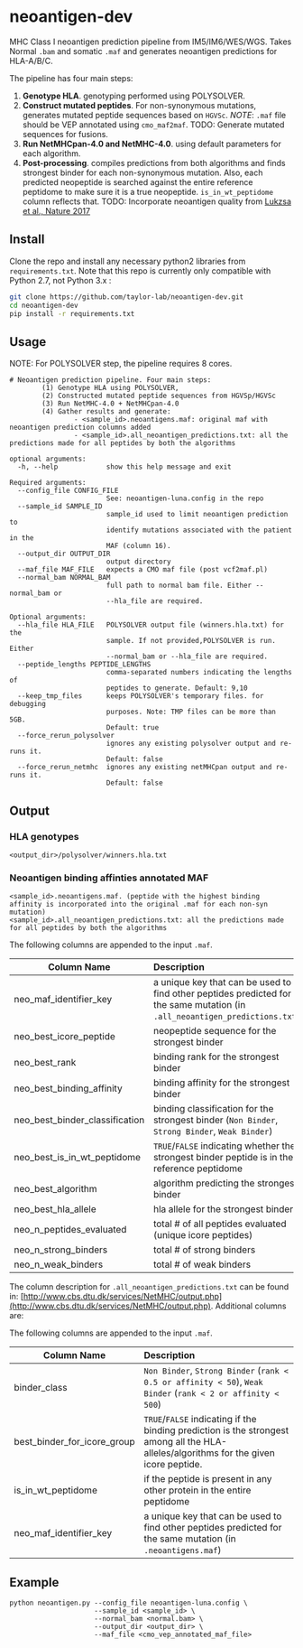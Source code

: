 

# neoantigen-dev
MHC Class I neoantigen prediction pipeline from IM5/IM6/WES/WGS. Takes Normal `.bam` and somatic `.maf` and generates neoantigen predictions for HLA-A/B/C.

The pipeline has four main steps:

1. **Genotype HLA**. genotyping performed using POLYSOLVER. 
2. **Construct mutated peptides**.  For non-synonymous mutations, generates mutated peptide sequences based on `HGVSc`.  _NOTE_: `.maf` file should be VEP annotated using `cmo_maf2maf`. TODO: Generate mutated sequences for fusions.
3. **Run NetMHCpan-4.0 and NetMHC-4.0**. using default parameters for each algorithm. 
4. **Post-processing**. compiles predictions from both algorithms and finds strongest binder for each non-synonymous mutation. Also, each predicted neopeptide is searched against the entire reference peptidome to make sure it is a true neopeptide. `is_in_wt_peptidome` column reflects that. TODO: Incorporate neoantigen quality from [Lukzsa et al., Nature 2017](https://www.nature.com/articles/nature24473)


## Install

Clone the repo and install any necessary python2 libraries from `requirements.txt`. Note that this repo is currently only compatible with Python 2.7, not Python 3.x :

```bash
git clone https://github.com/taylor-lab/neoantigen-dev.git
cd neoantigen-dev
pip install -r requirements.txt
```


## Usage
NOTE: For POLYSOLVER step, the pipeline requires 8 cores. 
```
# Neoantigen prediction pipeline. Four main steps:
		(1) Genotype HLA using POLYSOLVER,
		(2) Constructed mutated peptide sequences from HGVSp/HGVSc
		(3) Run NetMHC-4.0 + NetMHCpan-4.0
		(4) Gather results and generate:
				- <sample_id>.neoantigens.maf: original maf with neoantigen prediction columns added
				- <sample_id>.all_neoantigen_predictions.txt: all the predictions made for all peptides by both the algorithms

optional arguments:
  -h, --help            show this help message and exit

Required arguments:
  --config_file CONFIG_FILE
                        See: neoantigen-luna.config in the repo
  --sample_id SAMPLE_ID
                        sample_id used to limit neoantigen prediction to
                        identify mutations associated with the patient in the
                        MAF (column 16).
  --output_dir OUTPUT_DIR
                        output directory
  --maf_file MAF_FILE   expects a CMO maf file (post vcf2maf.pl)
  --normal_bam NORMAL_BAM
                        full path to normal bam file. Either --normal_bam or
                        --hla_file are required.

Optional arguments:
  --hla_file HLA_FILE   POLYSOLVER output file (winners.hla.txt) for the
                        sample. If not provided,POLYSOLVER is run. Either
                        --normal_bam or --hla_file are required.
  --peptide_lengths PEPTIDE_LENGTHS
                        comma-separated numbers indicating the lengths of
                        peptides to generate. Default: 9,10
  --keep_tmp_files      keeps POLYSOLVER's temporary files. for debugging
                        purposes. Note: TMP files can be more than 5GB.
                        Default: true
  --force_rerun_polysolver
                        ignores any existing polysolver output and re-runs it.
                        Default: false
  --force_rerun_netmhc  ignores any existing netMHCpan output and re-runs it.
                        Default: false
```
## Output

### HLA genotypes
```
<output_dir>/polysolver/winners.hla.txt
```

### Neoantigen binding affinties annotated MAF
```
<sample_id>.neoantigens.maf. (peptide with the highest binding affinity is incorporated into the original .maf for each non-syn mutation) 
<sample_id>.all_neoantigen_predictions.txt: all the predictions made for all peptides by both the algorithms
```
The following columns are appended to the input `.maf`.

| Column Name        | Description           |
| ------------- |:-------------|
| neo_maf_identifier_key      | a unique key that can be used to find other peptides predicted for the same mutation (in `.all_neoantigen_predictions.txt`)  |
| neo_best_icore_peptide | neopeptide sequence for the strongest binder | 
| neo_best_rank | binding rank for the strongest binder | 
| neo_best_binding_affinity | binding affinity for the strongest binder | 
| neo_best_binder_classification | binding classification for the strongest binder (`Non Binder`, `Strong Binder`, `Weak Binder`) | 
| neo_best_is_in_wt_peptidome |  `TRUE`/`FALSE` indicating whether the strongest binder peptide is in the reference peptidome | 
| neo_best_algorithm | algorithm predicting the strongest binder | 
| neo_best_hla_allele | hla allele for the strongest binder | 
| neo_n_peptides_evaluated | total # of all peptides evaluated (unique icore peptides) | 
| neo_n_strong_binders |  total # of strong binders | 
| neo_n_weak_binders | total # of weak binders |

The column description for `.all_neoantigen_predictions.txt` can be found in: [http://www.cbs.dtu.dk/services/NetMHC/output.php](http://www.cbs.dtu.dk/services/NetMHC/output.php). Additional columns are:

The following columns are appended to the input `.maf`.

| Column Name        | Description           |
| ------------- |:-------------|
| binder_class      | `Non Binder`, `Strong Binder` (`rank < 0.5 or affinity < 50`), `Weak Binder` (`rank < 2 or affinity < 500`) |
| best_binder_for_icore_group | `TRUE`/`FALSE` indicating if the binding prediction is the strongest among all the HLA-alleles/algorithms for the given icore peptide. | 
| is_in_wt_peptidome | if the peptide is present in any other protein in the entire peptidome | 
| neo_maf_identifier_key | a unique key that can be used to find other peptides predicted for the same mutation (in `.neoantigens.maf`)  | 

## Example

```
python neoantigen.py --config_file neoantigen-luna.config \
                     --sample_id <sample_id> \
                     --normal_bam <normal.bam> \
                     --output_dir <output_dir> \
                     --maf_file <cmo_vep_annotated_maf_file>
```

